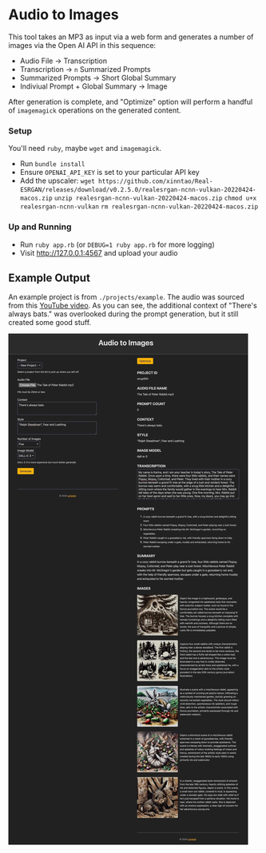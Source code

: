 Audio to Images
===============

This tool takes an MP3 as input via a web form and generates a
number of images via the Open AI API in this sequence:

- Audio File -> Transcription
- Transcription -> `n` Summarized Prompts
- Summarized Prompts -> Short Global Summary
- Indiviual Prompt + Global Summary -> Image

After generation is complete, and "Optimize" option will perform
a handful of `imagemagick` operations on the generated content.

### Setup

You'll need `ruby`, maybe `wget` and `imagemagick`.

- Run `bundle install`
- Ensure `OPENAI_API_KEY` is set to your particular API key
- Add the upscaler:
  `wget https://github.com/xinntao/Real-ESRGAN/releases/download/v0.2.5.0/realesrgan-ncnn-vulkan-20220424-macos.zip`
  `unzip realesrgan-ncnn-vulkan-20220424-macos.zip`
  `chmod u+x realesrgan-ncnn-vulkan`
  `rm realesrgan-ncnn-vulkan-20220424-macos.zip`

### Up and Running

- Run `ruby app.rb` (or `DEBUG=1 ruby app.rb` for more logging)
- Visit <http://127.0.0.1:4567> and upload your audio

Example Output
--------------

An example project is from `./projects/example`. The audio was
sourced from this
[YouTube video](https://www.youtube.com/watch?v=2Azuja9Afyo). As
you can see, the additional context of "There's always bats." was overlooked during the prompt generation, but it still created some good stuff.

![Project Example Output](https://raw.githubusercontent.com/unRARed/audio-images/main/project-example.jpg)
